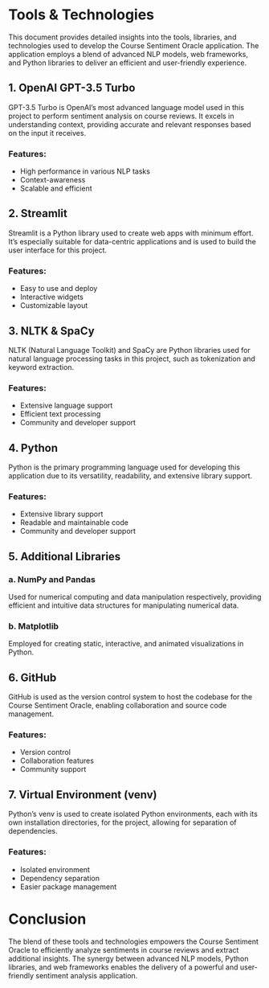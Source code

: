 # Tools & Technologies

This document provides detailed insights into the tools, libraries, and technologies used to develop the Course Sentiment Oracle application. The application employs a blend of advanced NLP models, web frameworks, and Python libraries to deliver an efficient and user-friendly experience.

## 1. OpenAI GPT-3.5 Turbo

GPT-3.5 Turbo is OpenAI’s most advanced language model used in this project to perform sentiment analysis on course reviews. It excels in understanding context, providing accurate and relevant responses based on the input it receives.

### Features:
- High performance in various NLP tasks
- Context-awareness
- Scalable and efficient

## 2. Streamlit

Streamlit is a Python library used to create web apps with minimum effort. It’s especially suitable for data-centric applications and is used to build the user interface for this project.

### Features:
- Easy to use and deploy
- Interactive widgets
- Customizable layout

## 3. NLTK & SpaCy

NLTK (Natural Language Toolkit) and SpaCy are Python libraries used for natural language processing tasks in this project, such as tokenization and keyword extraction.

### Features:
- Extensive language support
- Efficient text processing
- Community and developer support

## 4. Python

Python is the primary programming language used for developing this application due to its versatility, readability, and extensive library support.

### Features:
- Extensive library support
- Readable and maintainable code
- Community and developer support

## 5. Additional Libraries

### a. **NumPy and Pandas**
Used for numerical computing and data manipulation respectively, providing efficient and intuitive data structures for manipulating numerical data.

### b. **Matplotlib**
Employed for creating static, interactive, and animated visualizations in Python.

## 6. GitHub

GitHub is used as the version control system to host the codebase for the Course Sentiment Oracle, enabling collaboration and source code management.

### Features:
- Version control
- Collaboration features
- Community support

## 7. Virtual Environment (venv)

Python’s venv is used to create isolated Python environments, each with its own installation directories, for the project, allowing for separation of dependencies.

### Features:
- Isolated environment
- Dependency separation
- Easier package management

# Conclusion

The blend of these tools and technologies empowers the Course Sentiment Oracle to efficiently analyze sentiments in course reviews and extract additional insights. The synergy between advanced NLP models, Python libraries, and web frameworks enables the delivery of a powerful and user-friendly sentiment analysis application.
